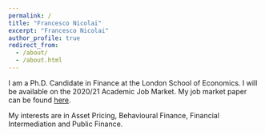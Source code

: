 ```yaml
---
permalink: /
title: "Francesco Nicolai"
excerpt: "Francesco Nicolai"
author_profile: true
redirect_from: 
  - /about/
  - /about.html
---
```


I am a Ph.D. Candidate in Finance at the London School of Economics. I will be available on the 2020/21 Academic Job Market. My job market paper can be found [here](https://github.com/academicpages/academicpages.github.io).

My interests are in Asset Pricing, Behavioural Finance, Financial Intermediation and Public Finance. 

